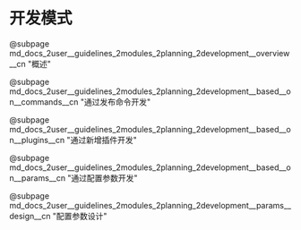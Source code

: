 # 开发模式

@subpage md_docs_2user\_\_guidelines_2modules_2planning_2development\_\_overview\_\_cn "概述"

@subpage md_docs_2user\_\_guidelines_2modules_2planning_2development\_\_based\_\_on\_\_commands\_\_cn "通过发布命令开发"

@subpage md_docs_2user\_\_guidelines_2modules_2planning_2development\_\_based\_\_on\_\_plugins\_\_cn "通过新增插件开发"

@subpage md_docs_2user\_\_guidelines_2modules_2planning_2development\_\_based\_\_on\_\_params\_\_cn "通过配置参数开发"

@subpage md_docs_2user\_\_guidelines_2modules_2planning_2development\_\_params\_\_design\_\_cn "配置参数设计"
